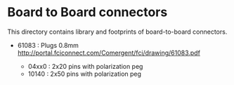 Board to Board connectors
=========================

  This directory contains library and footprints of board-to-board connectors.

  * 61083 : Plugs 0.8mm
      http://portal.fciconnect.com/Comergent/fci/drawing/61083.pdf

       * 04xx0 : 2x20 pins with polarization peg
       * 10140 : 2x50 pins with polarization peg